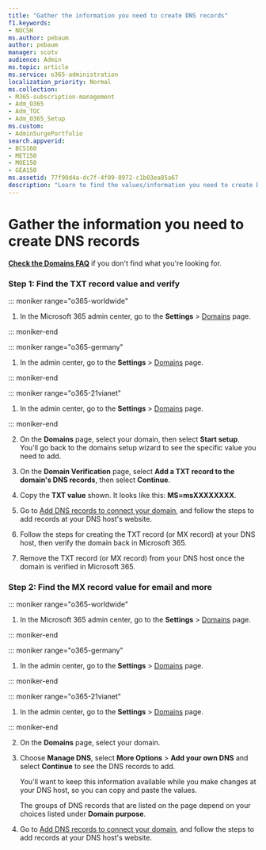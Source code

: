 ```yaml
---
title: "Gather the information you need to create DNS records"
f1.keywords:
- NOCSH
ms.author: pebaum
author: pebaum
manager: scotv
audience: Admin
ms.topic: article
ms.service: o365-administration
localization_priority: Normal
ms.collection: 
- M365-subscription-management
- Adm_O365
- Adm_TOC
- Adm_O365_Setup
ms.custom: 
- AdminSurgePortfolio
search.appverid:
- BCS160
- MET150
- MOE150
- GEA150
ms.assetid: 77f90d4a-dc7f-4f09-8972-c1b03ea85a67
description: "Learn to find the values/information you need to create DNS records for Microsoft 365. "
---
```


# Gather the information you need to create DNS records

 **[Check the Domains FAQ](../setup/domains-faq.yml)** if you don't find what you're looking for. 
  
### Step 1: Find the TXT record value and verify

::: moniker range="o365-worldwide"

1. In the Microsoft 365 admin center, go to the **Settings** \> <a href="https://go.microsoft.com/fwlink/p/?linkid=834818" target="_blank">Domains</a> page.

::: moniker-end

::: moniker range="o365-germany"

1. In the admin center, go to the **Settings** > <a href="https://go.microsoft.com/fwlink/p/?linkid=854615" target="_blank">Domains</a> page.

::: moniker-end

::: moniker range="o365-21vianet"

1. In the admin center, go to the **Settings** > <a href="https://go.microsoft.com/fwlink/p/?linkid=2007048" target="_blank">Domains</a> page.

::: moniker-end
    
2. On the **Domains** page, select your domain, then select **Start setup**. You'll go back to the domains setup wizard to see the specific value you need to add.
    
3. On the **Domain Verification** page, select **Add a TXT record to the domain's DNS records**, then select **Continue**.
    
4. Copy the **TXT value** shown. It looks like this: **MS=msXXXXXXXX**. 
    
5. Go to [Add DNS records to connect your domain](create-dns-records-at-any-dns-hosting-provider.md), and follow the steps to add records at your DNS host's website.
    
6. Follow the steps for creating the TXT record (or MX record) at your DNS host, then verify the domain back in Microsoft 365.

7. Remove the TXT record (or MX record) from your DNS host once the domain is verified in Microsoft 365.
    
### Step 2: Find the MX record value for email and more

::: moniker range="o365-worldwide"

1. In the Microsoft 365 admin center, go to the **Settings** \> <a href="https://go.microsoft.com/fwlink/p/?linkid=834818" target="_blank">Domains</a> page.

::: moniker-end
    
::: moniker range="o365-germany"

1. In the admin center, go to the **Settings** > <a href="https://go.microsoft.com/fwlink/p/?linkid=854615" target="_blank">Domains</a> page.

::: moniker-end

::: moniker range="o365-21vianet"

1. In the admin center, go to the **Settings** > <a href="https://go.microsoft.com/fwlink/p/?linkid=2007048" target="_blank">Domains</a> page.

::: moniker-end
    
2. On the **Domains** page, select your domain.
    
3. Choose  **Manage DNS**, select **More Options** > **Add your own DNS** and select **Continue** to see the DNS records to add.
    
    You'll want to keep this information available while you make changes at your DNS host, so you can copy and paste the values.
    
    The groups of DNS records that are listed on the page depend on your choices listed under **Domain purpose**.
    
4. Go to [Add DNS records to connect your domain](create-dns-records-at-any-dns-hosting-provider.md), and follow the steps to add records at your DNS host's website.
